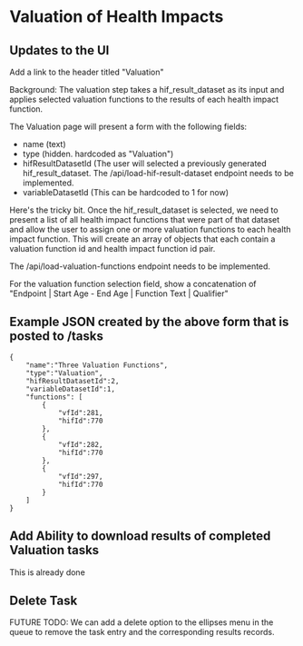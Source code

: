 # Valuation of Health Impacts

## Updates to the UI

Add a link to the header titled "Valuation" 

Background: The valuation step takes a hif_result_dataset as its input and applies selected valuation functions to the results of each health impact function.
 
The Valuation page will present a form with the following fields:

- name (text)
- type (hidden. hardcoded as "Valuation")
- hifResultDatasetId (The user will selected a previously generated hif_result_dataset. The /api/load-hif-result-dataset endpoint needs to be implemented.
- variableDatasetId (This can be hardcoded to 1 for now)

Here's the tricky bit. Once the hif_result_dataset is selected, we need to present a list of all health impact functions that were part of that dataset and allow the user to assign one or more valuation functions to each health impact function. This will create an array of objects that each contain a valuation function id and health impact function id pair.

The /api/load-valuation-functions endpoint needs to be implemented.

For the valuation function selection field, show a concatenation of "Endpoint | Start Age - End Age | Function Text | Qualifier"

## Example JSON created by the above form that is posted to /tasks

```
{
	"name":"Three Valuation Functions",
	"type":"Valuation",
	"hifResultDatasetId":2,
	"variableDatasetId":1,
	"functions": [
		{
			"vfId":281,
			"hifId":770
		},
		{
			"vfId":282,
			"hifId":770
		},
		{
			"vfId":297,
			"hifId":770
		}
	]
}

```


## Add Ability to download results of completed Valuation tasks
This is already done

## Delete Task
FUTURE TODO: We can add a delete option to the ellipses menu in the queue to remove the task entry and the corresponding results records.



